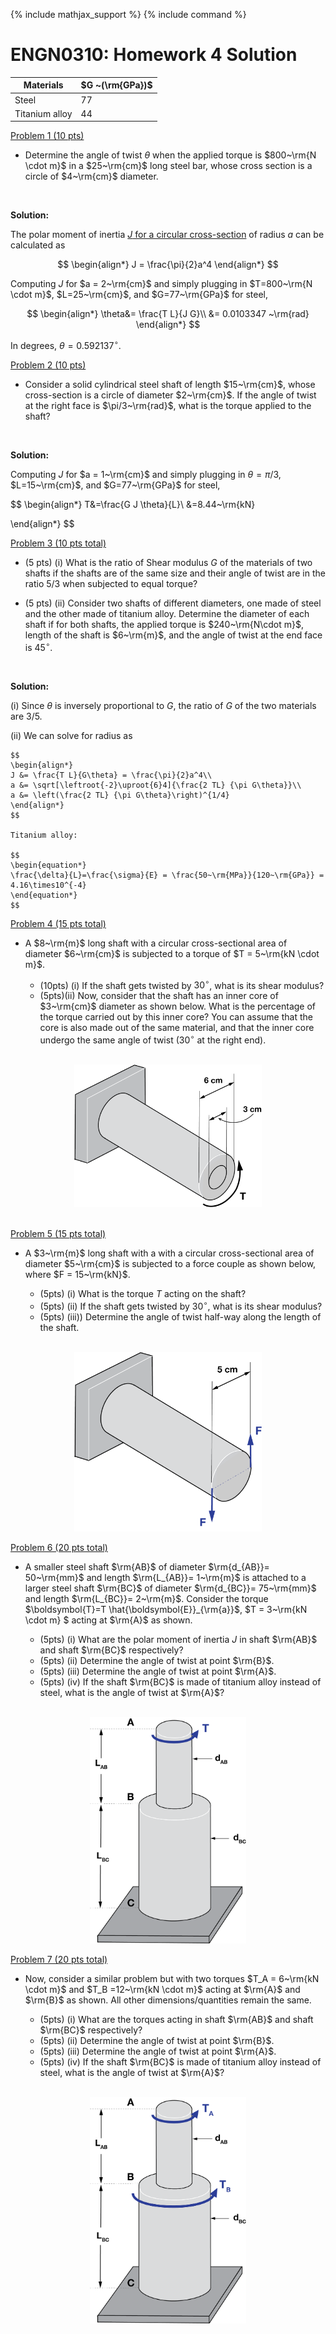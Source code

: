 {% include mathjax_support %}
{% include command %}



# ENGN0310: Homework 4 Solution


| Materials      | $G ~(\rm{GPa})$ |
|----------------|-----------------|
| Steel          | 77             |
| Titanium alloy | 44             |




<u> Problem 1 (10 pts) </u>

* Determine the angle of twist $\theta$ when the applied torque is $800~\rm{N \cdot m}$ in a $25~\rm{cm}$ long steel bar, whose cross section is a circle of $4~\rm{cm}$ diameter.
<br/>


   **Solution:**

   The polar moment of inertia [$J$ for a circular cross-section](../../CourseNotes/Torsion/Torsion-J.md) of radius $a$ can be calculated as 

   $$
   \begin{align*}
   J = \frac{\pi}{2}a^4
   \end{align*}
   $$

   Computing $J$ for $a = 2~\rm{cm}$ and simply plugging in $T=800~\rm{N \cdot m}$, $L=25~\rm{cm}$, and $G=77~\rm{GPa}$ for steel,

   $$
   \begin{align*}
   \theta&= \frac{T L}{J G}\\ 
   &= 0.0103347 ~\rm{rad}
   \end{align*}
   $$

   In degrees, $\theta =  0.592137^{\circ}$.
   


<u> Problem 2 (10 pts) </u>

* Consider a solid cylindrical steel shaft of length $15~\rm{cm}$,  whose cross-section is a circle of diameter $2~\rm{cm}$. If the angle of twist at the right face is $\pi/3~\rm{rad}$, what is the torque applied to the shaft?
<br/>

   **Solution:**

   Computing $J$ for $a = 1~\rm{cm}$ and simply plugging in $\theta=\pi/3$, $L=15~\rm{cm}$, and $G=77~\rm{GPa}$ for steel,

   $$
   \begin{align*}
   T&=\frac{G J \theta}{L}\\
   &=8.44~\rm{kN}

   \end{align*}
   $$

<u> Problem 3 (10 pts total) </u>
* (5 pts) (i) What is the ratio of Shear modulus $G$ of the materials of two shafts if the shafts are of the same size and their angle of twist are in the ratio 5/3 when subjected to equal torque?


* (5 pts) (ii) Consider two shafts of different diameters, one made of steel and the other made of titanium alloy. Determine the diameter of each shaft if for both shafts, the applied torque is $240~\rm{N\cdot m}$, length of the shaft is $6~\rm{m}$, and the angle of twist at the end face is $45^{\circ}.$
<br/>

   **Solution:**

   (i) Since $\theta$ is inversely proportional to $G$, the ratio of $G$ of the two materials are 3/5.

   (ii) We can solve for radius as
   
    $$
    \begin{align*}
    J &= \frac{T L}{G\theta} = \frac{\pi}{2}a^4\\
    a &= \sqrt[\leftroot{-2}\uproot{6}4]{\frac{2 TL} {\pi G\theta}}\\
    a &= \left(\frac{2 TL} {\pi G\theta}\right)^{1/4}
    \end{align*}
    $$

    Titanium alloy:

    $$
    \begin{equation*}
    \frac{\delta}{L}=\frac{\sigma}{E} = \frac{50~\rm{MPa}}{120~\rm{GPa}} = 4.16\times10^{-4}
    \end{equation*}
    $$


<u> Problem 4 (15 pts total) </u>

* A $8~\rm{m}$ long shaft with a circular cross-sectional area of diameter $6~\rm{cm}$ is subjected to a torque of $T = 5~\rm{kN \cdot m}$. 

    * (10pts) (i) If the shaft gets twisted by $30^{\circ}$, what is its shear modulus? 
    * (5pts)(ii) Now, consider that the shaft has an inner core of $3~\rm{cm}$ diameter as shown below. What is the percentage of the torque carried out by this inner core? You can assume that the core is also made out of the same material, and that the inner core undergo the same angle of twist ($30^{\circ}$ at the right end).

 <br/>
    <center>
     <img src="HW4_Prob4fig.png" alt="drawing" width="300"/>
    </center>
<br/>

<u> Problem 5 (15 pts total) </u>

* A $3~\rm{m}$ long shaft with a with a circular cross-sectional area of diameter $5~\rm{cm}$ is subjected to a force couple as shown below, where $F = 15~\rm{kN}$. 

    * (5pts) (i) What is the torque $T$ acting on the shaft?    
    * (5pts) (ii)  If the shaft gets twisted by $30^{\circ}$, what is its shear modulus?
    * (5pts) (iii))  Determine the angle of twist half-way along the length of the shaft.

 <br/>
    <center>
     <img src="HW4_Prob5fig_ver2.png" alt="drawing" width="300"/>
    </center>


<u> Problem 6 (20 pts total) </u>
* A smaller steel shaft $\rm{AB}$ of diameter $\rm{d_{AB}}= 50~\rm{mm}$ and length $\rm{L_{AB}}= 1~\rm{m}$ is attached to a larger steel shaft $\rm{BC}$ of diameter $\rm{d_{BC}}= 75~\rm{mm}$ and length $\rm{L_{BC}}= 2~\rm{m}$.  Consider the torque  $\boldsymbol{T}=T \hat{\boldsymbol{E}}_{\rm{a}}$, $T = 3~\rm{kN \cdot m} $ acting at $\rm{A}$ as shown. 

    * (5pts) (i) What are the polar moment of inertia $J$ in shaft $\rm{AB}$ and shaft $\rm{BC}$ respectively?
    * (5pts) (ii) Determine the angle of twist at point $\rm{B}$.
    * (5pts) (iii) Determine the angle of twist at point $\rm{A}$.
    * (5pts) (iv) If the shaft $\rm{BC}$ is made of titanium alloy instead of steel, what is the angle of twist at $\rm{A}$?

 <br/>
    <center>
     <img src="HW4_Prob6fig.png" alt="drawing" width="250"/>
    </center>



<u> Problem 7 (20 pts total) </u>
* Now, consider a similar problem but with two torques $T_A = 6~\rm{kN \cdot m}$ and $T_B =12~\rm{kN \cdot m}$ acting at $\rm{A}$ and $\rm{B}$ as shown. All other dimensions/quantities remain the same.

    * (5pts) (i) What are the torques acting in shaft $\rm{AB}$ and shaft $\rm{BC}$ respectively?
    * (5pts) (ii) Determine the angle of twist at point $\rm{B}$.
    * (5pts) (iii) Determine the angle of twist at point $\rm{A}$.
    * (5pts) (iv) If the shaft $\rm{BC}$ is made of titanium alloy instead of steel, what is the angle of twist at $\rm{A}$?
 
 <br/>
    <center>
     <img src="HW4_Prob7fig.png" alt="drawing" width="250"/>
    </center>


